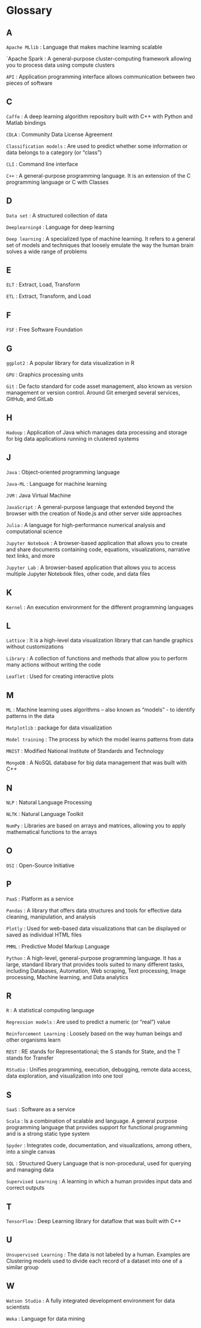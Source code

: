 # Glossary

## A
`Apache MLlib`
:   Language that makes machine learning scalable

`Apache Spark
:   A general-purpose cluster-computing framework allowing you to process data using compute clusters

`API`
:   Application programming interface allows communication between two pieces of software

## C

`Caffe`
:   A deep learning algorithm repository built with C++ with Python and Matlab bindings

`CDLA`
:   Community Data License Agreement

`Classification models`
:   Are used to predict whether some information or data belongs to a category (or “class”)

`CLI`
:   Command line interface

`C++`
:   A general-purpose programming language. It is an extension of the C programming language or C with Classes

## D
`Data set`
:   A structured collection of data

`Deeplearning4`
:   Language for deep learning

`Deep learning`
:   A specialized type of machine learning. It refers to a general set of models and techniques that loosely emulate the way the human brain solves a wide range of problems

## E
`ELT`
:   Extract, Load, Transform

`ETL`
:   Extract, Transform, and Load

## F
`FSF`
:   Free Software Foundation

## G
`ggplot2`
:   A popular library for data visualization in R

`GPU`
:   Graphics processing units

`Git`
:   De facto standard for code asset management, also known as version management or version control. Around Git
	emerged several services, GitHub, and GitLab

## H
`Hadoop`
:   Application of Java which manages data processing and storage for big data applications running in clustered systems

## J
`Java`
:   Object-oriented programming language

`Java-ML`
:   Language for machine learning

`JVM`
:   Java Virtual Machine

`JavaScript`
:   A general-purpose language that extended beyond the browser with the creation of Node.js and other server side approaches

`Julia`
:   A language for high-performance numerical analysis and computational science

`Jupyter Notebook`
:   A browser-based application that allows you to create and share documents containing code, equations, visualizations, narrative text links, and more

`Jupyter Lab`
:   A browser-based application that allows you to access multiple Jupyter Notebook files, other code, and data files

## K

`Kernel`
:   An execution environment for the different programming languages

## L
`Lattice`
:   It is a high-level data visualization library that can handle graphics without customizations

`Library`
:   A collection of functions and methods that allow you to perform many actions without writing the code

`Leaflet`
:   Used for creating interactive plots

## M

`ML`
:   Machine learning uses algorithms – also known as “models” - to identify patterns in the data

`Matplotlib`
:   package for data visualization

`Model training`
:   The process by which the model learns patterns from data

`MNIST`
:   Modified National Institute of Standards and Technology

`MongoDB`
:   A NoSQL database for big data management that was built with C++

## N

`NLP`
:   Natural Language Processing

`NLTK`
:   Natural Language Toolkit

`NumPy`
:   Libraries are based on arrays and matrices, allowing you to apply mathematical functions to the arrays

## O

`OSI`
:   Open-Source Initiative

## P

`PaaS`
:   Platform as a service

`Pandas`
:   A library that offers data structures and tools for effective data cleaning, manipulation, and analysis

`Plotly`
:   Used for web-based data visualizations that can be displayed or saved as individual HTML files

`PMML`
:   Predictive Model Markup Language

`Python`
:   A high-level, general-purpose programming language. It has a large, standard library that provides tools suited to many different tasks, including Databases, Automation, Web scraping, Text processing, Image processing, Machine learning, and Data analytics

## R

`R`
:   A statistical computing language

`Regression models`
:   Are used to predict a numeric (or “real”) value

`Reinforcement Learning`
:   Loosely based on the way human beings and other organisms learn

`REST`
:   RE stands for Representational; the S stands for State, and the T stands for Transfer

`RStudio`
:   Unifies programming, execution, debugging, remote data access, data exploration, and visualization into one tool

## S

`SaaS`
:   Software as a service

`Scala`
:   Is a combination of scalable and language. A general purpose programming language that provides support for functional programming and is a strong static type system

`Spyder`
:   Integrates code, documentation, and visualizations, among others, into a single canvas

`SQL`
:   Structured Query Language that is non-procedural, used for querying and managing data

`Supervised Learning`
:   A learning in which a human provides input data and correct outputs

## T

`TensorFlow`
:   Deep Learning library for dataflow that was built with C++

## U

`Unsupervised Learning`
:   The data is not labeled by a human. Examples are Clustering models used to divide each record of a dataset into one of a similar group

## W

`Watson Studio`
:   A fully integrated development environment for data scientists

`Weka`
:   Language for data mining
